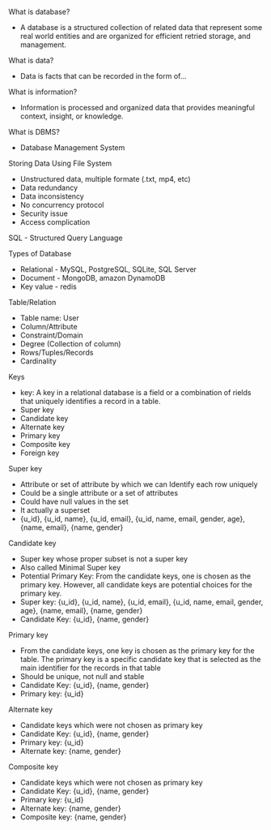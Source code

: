 What is database?

- A database is a structured collection of related data that represent some real world entities and are organized for efficient retried storage, and management.

What is data?

- Data is facts that can be recorded in the form of...

What is information?

- Information is processed and organized data that provides meaningful context, insight, or knowledge.

What is DBMS?

- Database Management System

Storing Data Using File System

- Unstructured data, multiple formate (.txt, mp4, etc)
- Data redundancy
- Data inconsistency
- No concurrency protocol
- Security issue
- Access complication

SQL - Structured Query Language

Types of Database

- Relational - MySQL, PostgreSQL, SQLite, SQL Server
- Document - MongoDB, amazon DynamoDB
- Key value - redis

Table/Relation

- Table name: User
- Column/Attribute
- Constraint/Domain
- Degree (Collection of column)
- Rows/Tuples/Records
- Cardinality

Keys

- key: A key in a relational database is a field or a combination of rields that uniquely identifies a record in a table.
- Super key
- Candidate key
- Alternate key
- Primary key
- Composite key
- Foreign key

Super key

- Attribute or set of attribute by which we can Identify each row uniquely
- Could be a single attribute or a set of attributes
- Could have null values in the set
- It actually a superset
- {u_id}, {u_id, name}, {u_id, email}, {u_id, name, email, gender, age}, {name, email}, {name, gender}

Candidate key

- Super key whose proper subset is not a super key
- Also called Minimal Super key
- Potential Primary Key: From the candidate keys, one is chosen as the primary key. However, all candidate keys are potential choices for the primary key.
- Super key: {u_id}, {u_id, name}, {u_id, email}, {u_id, name, email, gender, age}, {name, email}, {name, gender}
- Candidate Key: {u_id}, {name, gender}

Primary key

- From the candidate keys, one key is chosen as the primary key for the table. The primary key is a specific candidate key that is selected as the main identifier for the records in that table
- Should be unique, not null and stable
- Candidate Key: {u_id}, {name, gender}
- Primary key: {u_id}

Alternate key

- Candidate keys which were not chosen as primary key
- Candidate Key: {u_id}, {name, gender}
- Primary key: {u_id}
- Alternate key: {name, gender}

Composite key

- Candidate keys which were not chosen as primary key
- Candidate Key: {u_id}, {name, gender}
- Primary key: {u_id}
- Alternate key: {name, gender}
- Composite key: {name, gender}
